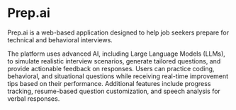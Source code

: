 # Prep.ai
Prep.ai is a web-based application designed to help job seekers prepare for technical and behavioral interviews.

The platform uses advanced AI, including Large Language Models (LLMs), to simulate realistic interview scenarios, generate tailored questions, and provide actionable feedback on responses. Users can practice coding, behavioral, and situational questions while receiving real-time improvement tips based on their performance. Additional features include progress tracking, resume-based question customization, and speech analysis for verbal responses.
